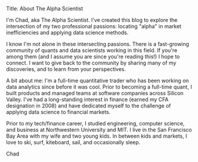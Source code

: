 Title: About The Alpha Scientist

I'm Chad, aka The Alpha Scientist.  I've created this blog to explore the intersection of my two professional passions: locating "alpha" in market inefficiencies and applying data science methods.

I know I'm not alone in these intersecting passions.  There is a fast-growing community of quants and data scientists working in this field.  If you're among them (and I assume you are since you're reading this!) I hope to connect.  I want to give back to the community by sharing many of my discoveries, and to learn from your perspectives.

A bit about me:  I'm a full-time quantitative trader who has been working on data analytics since before it was cool.  Prior to becoming a full-time quant, I built products and managed teams at software companies across Silicon Valley.  I've had a long-standing interest in finance (earned my CFA designation in 2008) and have dedicated myself to the challenge of applying data science to financial markets.

Prior to my tech/finance career, I studied engineering, computer science, and business at Northwestern University and MIT.  I live in the San Francisco Bay Area with my wife and two young kids.  In between kids and markets, I love to ski, surf, kiteboard, sail, and occasionally sleep.

Chad





